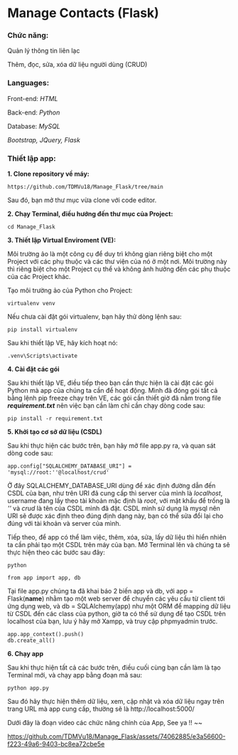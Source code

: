 # Manage Contacts (Flask)
### Chức năng: ###
   Quản lý thông tin liên lạc
   
   Thêm, đọc, sửa, xóa dữ liệu người dùng (CRUD)

### Languages: ###

   Front-end: *HTML*

   Back-end: *Python*

   Database: *MySQL*

   *Bootstrap, JQuery, Flask*

### Thiết lập app: ###
   **1. Clone repository về máy:**
   ```
   https://github.com/TDMVu18/Manage_Flask/tree/main
   ```
   Sau đó, bạn mở thư mục vừa clone với code editor.
   
   **2. Chạy Terminal, điều hướng đến thư mục của Project:**
   
   ```
   cd Manage_Flask
   ```
   **3. Thiết lập Virtual Enviroment (VE):**
      
Môi trường ảo là một công cụ để duy trì không gian riêng biệt cho một Project với các phụ thuộc và các thư viện của nó ở một nơi. Môi trường này thì riêng biệt cho một Project cụ thể và không ảnh hưởng đến các phụ thuộc của các Project khác.

Tạo môi trường ảo của Python cho Project:
   ```
   virtualenv venv
   ```
   Nếu chưa cài đặt gói virtualenv, bạn hãy thử dòng lệnh sau:
   ```
   pip install virtualenv
   ```
   Sau khi thiết lập VE, hãy kích hoạt nó:
   ```
   .venv\Scripts\activate
   ```
   **4. Cài đặt các gói**
      
Sau khi thiết lập VE, điều tiếp theo bạn cần thực hiện là cài đặt các gói Python mà app của chúng ta cần để hoạt động.
Mình đã đóng gói tất cả bằng lệnh pip freeze chạy trên VE, các gói cần thiết giờ đã nằm trong file ***requirement.txt*** nên việc bạn cần làm chỉ cần chạy dòng code sau:
   ```
   pip install -r requirement.txt
   ```
   **5. Khởi tạo cơ sở dữ liệu (CSDL)**

Sau khi thực hiện các bước trên, bạn hãy mở file app.py ra, và quan sát dòng code sau:
   ```
   app.config["SQLALCHEMY_DATABASE_URI"] = 'mysql://root:''@localhost/crud'
   ```
Ở đây SQLALCHEMY_DATABASE_URI dùng để xác định đường dẫn đến CSDL của bạn, như trên URI đã cung cấp thì server của mình là *localhost*, username đang lấy theo tài khoản mặc định là *root*, với mật khẩu để trống là *''* và *crud* là tên của CSDL mình đã đặt. CSDL mình sử dụng là mysql nên URI sẽ được xác định theo đúng định dạng này, bạn có thể sửa đổi lại cho đúng với tài khoản và server của mình.

Tiếp theo, để app có thể làm việc, thêm, xóa, sửa, lấy dữ liệu thì hiển nhiên ta cần phải tạo một CSDL trên máy của bạn. Mở Terminal lên và chúng ta sẽ thực hiện theo các bước sau đây:
   ```
   python
   ```
   ```
   from app import app, db
   ```
Tại file app.py chúng ta đã khai báo 2 biến app và db, với app = Flask(__name__) nhằm tạo một web server để chuyển các yêu cầu từ client tới ứng dụng web, và db = SQLAlchemy(app) như một ORM để mapping dữ liệu từ CSDL đến các class của python, giờ ta có thể sử dụng để tạo CSDL trên localhost của bạn, lưu ý hãy mở Xampp, và truy cập phpmyadmin trước.
   ```
   app.app_context().push()
   db.create_all()
   ```
**6. Chạy app**

Sau khi thực hiện tất cả các bước trên, điều cuối cùng bạn cần làm là tạo Terminal mới, và chạy app bằng đoạn mã sau:
   ```
   python app.py
   ```
Sau đó hãy thực hiện thêm dữ liệu, xem, cập nhật và xóa dữ liệu ngay trên trang URL mà app cung cấp, thường sẽ là http://localhost:5000/

Dưới đây là đoạn video các chức năng chính của App, See ya !! ~~




https://github.com/TDMVu18/Manage_Flask/assets/74062885/e3a56600-f223-49a6-9403-bc8ea72cbe5e


